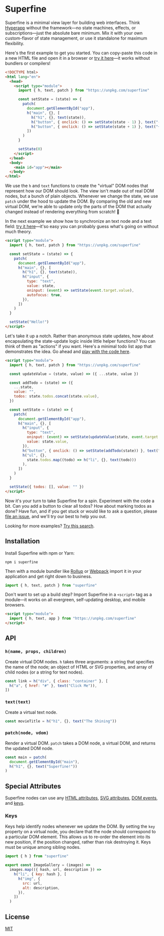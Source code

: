 # Superfine

Superfine is a minimal view layer for building web interfaces. Think [Hyperapp](https://github.com/jorgebucaran/hyperapp) without the framework—no state machines, effects, or subscriptions—just the absolute bare minimum. Mix it with your own custom-flavor of state management, or use it standalone for maximum flexibility.

Here's the first example to get you started. You can copy-paste this code in a new HTML file and open it in a browser or [try it here](https://cdpn.io/LdLJXX)—it works without bundlers or compilers!

```html
<!DOCTYPE html>
<html lang="en">
  <head>
    <script type="module">
      import { h, text, patch } from "https://unpkg.com/superfine"

      const setState = (state) => {
        patch(
          document.getElementById("app"),
          h("main", {}, [
            h("h1", {}, text(state)),
            h("button", { onclick: () => setState(state - 1) }, text("-")),
            h("button", { onclick: () => setState(state + 1) }, text("+")),
          ])
        )
      }

      setState(0)
    </script>
  </head>
  <body>
    <main id="app"></main>
  </body>
</html>
```

We use the `h` and `text` functions to create the "virtual" DOM nodes that represent how our DOM should look. The view isn't made out of real DOM nodes, but a bunch of plain objects. Whenever we change the state, we use `patch` under the hood to update the DOM. By comparing the old and new virtual DOM, we're able to update only the parts of the DOM that actually changed instead of rendering everything from scratch! 🙌

In the next example we show how to synchronize an text node and a text field: [try it here](https://cdpn.io/KoqxGW)—it'so easy you can probably guess what's going on without much theory.

```html
<script type="module">
  import { h, text, patch } from "https://unpkg.com/superfine"

  const setState = (state) => {
    patch(
      document.getElementById("app"),
      h("main", {}, [
        h("h1", {}, text(state)),
        h("input", {
          type: "text",
          value: state,
          oninput: (event) => setState(event.target.value),
          autofocus: true,
        }),
      ])
    )
  }

  setState("Hello!")
</script>
```

Let's take it up a notch. Rather than anonymous state updates, how about encapsulating the state-update logic inside little helper functions? You can think of them as "actions" if you want. Here's a minimal todo list app that demonstrates the idea. Go ahead and [play with the code here](https://cdpn.io/MWKdOBj).

```html
<script type="module">
  import { h, text, patch } from "https://unpkg.com/superfine"

  const updateValue = (state, value) => ({ ...state, value })

  const addTodo = (state) => ({
    ...state,
    value: "",
    todos: state.todos.concat(state.value),
  })

  const setState = (state) => {
    patch(
      document.getElementById("app"),
      h("main", {}, [
        h("input", {
          type: "text",
          oninput: (event) => setState(updateValue(state, event.target.value)),
          value: state.value,
        }),
        h("button", { onclick: () => setState(addTodo(state)) }, text("Add")),
        h("ul", {},
          state.todos.map((todo) => h("li", {}, text(todo)))
        ),
      ])
    )
  }

  setState({ todos: [], value: "" })
</script>
```

Now it's your turn to take Superfine for a spin. Experiment with the code a bit. Can you add a button to clear all todos? How about marking todos as done? Have fun, and if you get stuck or would like to ask a question, please [file an issue](https://github.com/jorgebucaran/superfine/issues/new), and we'll try our best to help you out.

Looking for more examples? [Try this search](https://codepen.io/search/pens?q=superfine&page=1&order=superviewularity&depth=everything&show_forks=false).

## Installation

Install Superfine with npm or Yarn:

```console
npm i superfine
```

Then with a module bundler like [Rollup](https://rollupjs.org) or [Webpack](https://webpack.js.org) import it in your application and get right down to business.

```js
import { h, text, patch } from "superfine"
```

Don't want to set up a build step? Import Superfine in a `<script>` tag as a module—it works on all evergreen, self-updating desktop, and mobile browsers.

```html
<script type="module">
  import { h, text, app } from "https://unpkg.com/superfine"
</script>
```

## API

### `h(name, props, children)`

Create virtual DOM nodes. `h` takes three arguments: a string that specifies the name of the node; an object of HTML or SVG properties, and array of child nodes (or a string for text nodes).

```js
const link = h("div", { class: "container" }, [
  h("a", { href: "#" }, text("Click Me")),
])
```

### `text(text)`

Create a virtual text node.

```js
const movieTitle = h("h1", {}, text("The Shining"))
```

### `patch(node, vdom)`

Render a virtual DOM. `patch` takes a DOM node, a virtual DOM, and returns the updated DOM node.

```js
const main = patch(
  document.getElementById("main"),
  h("h1", {}, text("Superfine!"))
)
```

## Special Attributes

Superfine nodes can use any [HTML attributes](https://developer.mozilla.org/en-US/docs/Web/HTML/Attributes), [SVG attributes](https://developer.mozilla.org/en-US/docs/Web/SVG/Attribute), [DOM events](https://developer.mozilla.org/en-US/docs/Web/Events), and [keys](#keys).

### Keys

Keys help identify nodes whenever we update the DOM. By setting the `key` property on a virtual node, you declare that the node should correspond to a particular DOM element. This allows us to re-order the element into its new position, if the position changed, rather than risk destroying it. Keys must be unique among sibling nodes.

```js
import { h } from "superfine"

export const ImageGallery = (images) =>
  images.map(({ hash, url, description }) =>
    h("li", { key: hash }, [
      h("img", {
        src: url,
        alt: description,
      }),
    ])
  )
```

## License

[MIT](LICENSE.md)
